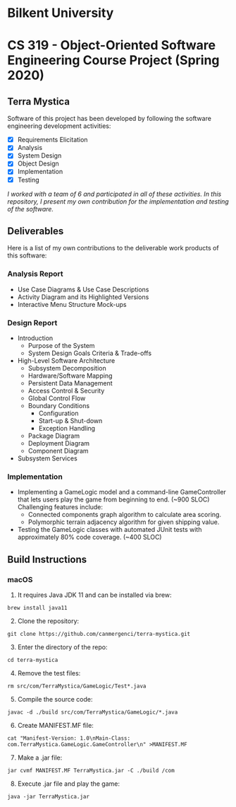 # Bilkent University
# CS 319 - Object-Oriented Software Engineering Course Project (Spring 2020)

## Terra Mystica

Software of this project has been developed by following the software engineering development activities:
- [x] Requirements Elicitation
- [x] Analysis
- [x] System Design
- [x] Object Design
- [x] Implementation
- [x] Testing

*I worked with a team of 6 and participated in all of these activities. In this repository, I present my own contribution for the implementation and testing of the software.*

## Deliverables

Here is a list of my own contributions to the deliverable work products of this software:

### Analysis Report

- Use Case Diagrams & Use Case Descriptions
- Activity Diagram and its Highlighted Versions
- Interactive Menu Structure Mock-ups

### Design Report

- Introduction
  - Purpose of the System
  - System Design Goals Criteria & Trade-offs
- High-Level Software Architecture
  - Subsystem Decomposition
  - Hardware/Software Mapping
  - Persistent Data Management
  - Access Control & Security
  - Global Control Flow
  - Boundary Conditions
    - Configuration
    - Start-up & Shut-down
    - Exception Handling
  - Package Diagram
  - Deployment Diagram
  - Component Diagram
- Subsystem Services

### Implementation

- Implementing a GameLogic model and a command-line GameController that lets users play the game from beginning to end. (~900 SLOC)
  Challenging features include:
  - Connected components graph algorithm to calculate area scoring.
  - Polymorphic terrain adjacency algorithm for given shipping value.
- Testing the GameLogic classes with automated JUnit tests with approximately 80% code coverage. (~400 SLOC)

## Build Instructions

### macOS

1. It requires Java JDK 11 and can be installed via brew:

```
brew install java11
```

2. Clone the repository:

```
git clone https://github.com/canmergenci/terra-mystica.git
```

3. Enter the directory of the repo:

```
cd terra-mystica
```

4. Remove the test files:

```
rm src/com/TerraMystica/GameLogic/Test*.java
```

5. Compile the source code:

```
javac -d ./build src/com/TerraMystica/GameLogic/*.java
```

6. Create MANIFEST.MF file:

```
cat "Manifest-Version: 1.0\nMain-Class: com.TerraMystica.GameLogic.GameController\n" >MANIFEST.MF
```

7. Make a .jar file:

```
jar cvmf MANIFEST.MF TerraMystica.jar -C ./build /com
```

8. Execute .jar file and play the game:

```
java -jar TerraMystica.jar
```